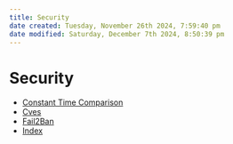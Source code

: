 ```yaml
---
title: Security
date created: Tuesday, November 26th 2024, 7:59:40 pm
date modified: Saturday, December 7th 2024, 8:50:39 pm
---
```


# Security

- [Constant Time Comparison](constant-time-comparison.md)
- [Cves](cves/index.md)
- [Fail2Ban](fail2ban.md)
- [Index](index.md)
